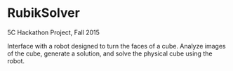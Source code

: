 # RubikSolver
5C Hackathon Project, Fall 2015

Interface with a robot designed to turn the faces of a cube. Analyze images of the cube, generate a solution, and solve the physical cube using the robot.
